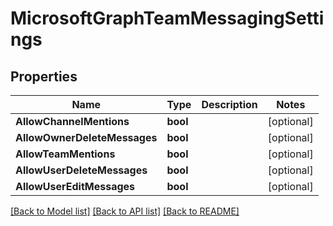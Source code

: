 # MicrosoftGraphTeamMessagingSettings

## Properties

Name | Type | Description | Notes
------------ | ------------- | ------------- | -------------
**AllowChannelMentions** | **bool** |  | [optional] 
**AllowOwnerDeleteMessages** | **bool** |  | [optional] 
**AllowTeamMentions** | **bool** |  | [optional] 
**AllowUserDeleteMessages** | **bool** |  | [optional] 
**AllowUserEditMessages** | **bool** |  | [optional] 

[[Back to Model list]](../README.md#documentation-for-models) [[Back to API list]](../README.md#documentation-for-api-endpoints) [[Back to README]](../README.md)


